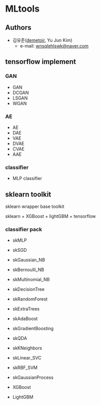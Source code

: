 # MLtools

## Authors
- 김유준([demetoir](https://github.com/demetoir), Yu Jun Kim)
  - e-mail: wnsqlehlswk@naver.com

## tensorflow implement

### GAN
* GAN
* DCGAN
* LSGAN
* WGAN


### AE
* AE
* DAE
* VAE
* DVAE
* CVAE
* AAE

### classifier
* MLP classifier


## sklearn toolkit
sklearn wrapper base toolkit

sklearn + XGBoost + lightGBM + tensorflow

### classifier pack
* skMLP
* skSGD
* skGaussian_NB
* skBernoulli_NB
* skMultinomial_NB
* skDecisionTree
* skRandomForest
* skExtraTrees
* skAdaBoost
* skGradientBoosting
* skQDA
* skKNeighbors
* skLinear_SVC
* skRBF_SVM
* skGaussianProcess

* XGBoost
* LightGBM



